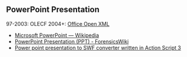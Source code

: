 ## PowerPoint Presentation

97-2003: OLECF
2004+: [Office Open XML](https://en.wikipedia.org/wiki/Office_Open_XML)

- [Microsoft PowerPoint — Wikipedia](https://en.wikipedia.org/wiki/Microsoft_PowerPoint#File_formats)
- [PowerPoint Presentation (PPT) - ForensicsWiki](http://www.forensicswiki.org/wiki/PowerPoint_Presentation_%28PPT%29)
- [Power point presentation to SWF converter written in Action Script 3](https://github.com/nidin/as3-ppt-to-swf-converter)